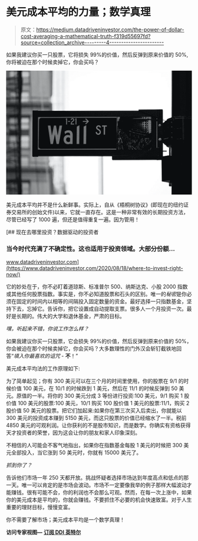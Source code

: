 # 美元成本平均的力量；数学真理

> 原文：<https://medium.datadriveninvestor.com/the-power-of-dollar-cost-averaging-a-mathematical-truth-f319d55697fd?source=collection_archive---------4----------------------->

如果我建议你买一只股票，它将损失 99%的价值，然后反弹到原来价值的 50%,你将被迫在那个时候卖掉它，你会买吗？

![](img/870f276483831fe5a527fa7c23c6ca5c.png)

美元成本平均并不是什么新鲜事。实际上，自从《梧桐树协议》(即现在的纽约证券交易所的创始文件)以来，它就一直存在。这是一种非常有效的长期投资方法，尽管已经写了 1000 遍，但还是值得重复一遍。因为管用！

[](https://www.datadriveninvestor.com/2020/08/18/where-to-invest-right-now/) [## 现在去哪里投资？数据驱动的投资者

### 当今时代充满了不确定性。这也适用于投资领域。大部分份额…

www.datadriveninvestor.com](https://www.datadriveninvestor.com/2020/08/18/where-to-invest-right-now/) 

它的妙处在于，你不必盯着道琼斯、标准普尔 500、纳斯达克、小股 2000 指数或其他任何股票指数。事实是，你不必知道股票和石头的区别。唯一的*秘密*是你必须在固定的时间内以相等的间隔投入固定数量的资金。最好选择一只指数基金，坚持下去，忘掉它。告诉你，把它设置成自动提取支票。很多人一个月投资一次。最好是长期的。伟大的大学和退休基金，严肃的目标。

*嘿，听起来不错，你说工作怎么样？*

如果我建议你买一只股票，它会损失 99%的价值，然后反弹到原来价值的 50%，你会被迫在那个时候卖掉它，你会买吗？大多数理性的门外汉会斩钉截铁地回答“*填入你最喜欢的诅咒* - **不**！”

美元成本平均法的工作原理如下:

为了简单起见；你有 300 美元可以在三个月的时间里使用，你的股票在 9/1 的时候价值 100 美元，在 10/1 的时候跌到 1 美元，然后在 11/1 的时候反弹到 50 美元。原值的一半。将你的 300 美元分成 3 等份进行投资:100 美元，9/1 购买 1 股价值 100 美元的股票:100 美元，10/1 购买 100 股价值 1 美元的股票:11/1，购买 2 股价值 50 美元的股票。把它们加起来:如果你在第三次买入后卖出，你就能以 300 美元的投资成本赚到 5150 美元，而这只股票的价值已经缩水了一半。税前 4850 美元的可观利润。让你获利的不是股市知识，而是数学。你确实有资格获得天才投资者的荣誉，因为这会让你的朋友和家人印象深刻。

不相信的人可能会不客气地指出，如果你在指数基金每股 1 美元的时候把 300 美元全部投入，当它涨到 50 美元时，你就有 15000 美元了。

*抓到你了？*

告诉他们市场一年 250 天都开放。挑战怀疑者选择市场达到年度高点和低点的那一天。唯一可以肯定的是市场会波动。市场不一定要像我举的例子那样大幅波动才能赚钱。很有可能不会，你的利润也不会那么可观。然而，在每一次上涨中，如果你的美元成本是平均的，你就会赚钱。不要抓住不必要的机会快速致富。对于人生重要的理财目标，慢慢变富。

你不需要了解市场；美元成本平均是一个数学真理！

**访问专家视图—** [**订阅 DDI 英特尔**](https://datadriveninvestor.com/ddi-intel)